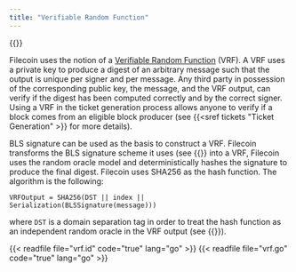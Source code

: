 ```yaml
---
title: "Verifiable Random Function"
---
```


{{<label vrf>}}

Filecoin uses the notion of a [Verifiable Random
Function](https://people.csail.mit.edu/silvio/Selected%20Scientific%20Papers/Pseudo%20Randomness/Verifiable_Random_Functions.pdf)
(VRF). A VRF uses a private key to produce a digest of
an arbitrary message such that the output is unique per signer and per message.
Any third party in possession of the corresponding public key, the message, and
the VRF output, can verify if the digest has been computed correctly and by the
correct signer. Using a VRF in the ticket generation process allows anyone to
verify if a block comes from an eligible block producer (see {{<sref tickets
"Ticket Generation" >}} for more details).

BLS signature can be used as the basis to construct a VRF. Filecoin transforms
the BLS signature scheme it uses (see {{<sref signatures Signatures>}} into a
VRF, Filecoin uses the random oracle model and deterministically hashes the
signature to produce the final digest. Filecoin uses
SHA256 as the hash function. The algorithm is the following:
```
VRFOutput = SHA256(DST || index || Serialization(BLSSignature(message)))
```

where `DST` is a domain separation tag in order to treat the hash
function as an independent random oracle in the VRF output (see {{<sref randomness>}}).


{{< readfile file="vrf.id" code="true" lang="go" >}}
{{< readfile file="vrf.go" code="true" lang="go" >}}
